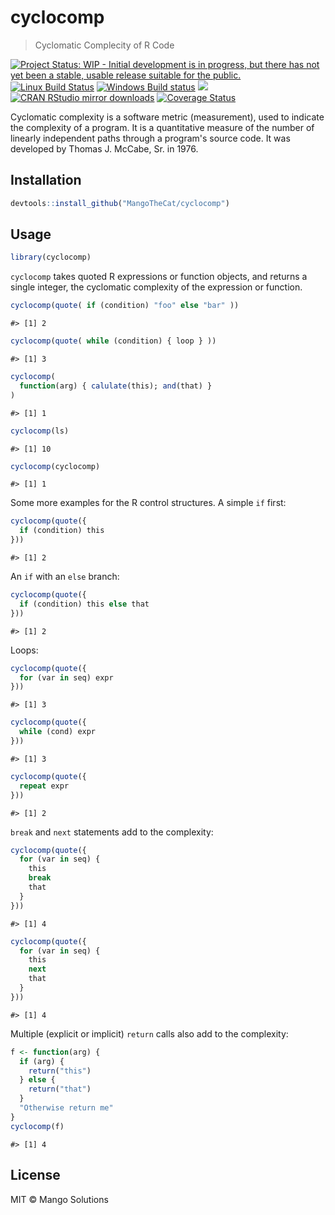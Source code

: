 


# cyclocomp

> Cyclomatic Complecity of R Code

[![Project Status: WIP - Initial development is in progress, but there has not yet been a stable, usable release suitable for the public.](http://www.repostatus.org/badges/latest/wip.svg)](http://www.repostatus.org/#wip)
[![Linux Build Status](https://travis-ci.org/MangoTheCat/cyclocomp.svg?branch=master)](https://travis-ci.org/MangoTheCat/cyclocomp)
[![Windows Build status](https://ci.appveyor.com/api/projects/status/github/MangoTheCat/cyclocomp?svg=true)](https://ci.appveyor.com/project/MangoTheCat/cyclocomp)
[![](http://www.r-pkg.org/badges/version/cyclocomp)](http://www.r-pkg.org/pkg/cyclocomp)
[![CRAN RStudio mirror downloads](http://cranlogs.r-pkg.org/badges/cyclocomp)](http://www.r-pkg.org/pkg/cyclocomp)
[![Coverage Status](https://img.shields.io/codecov/c/github/MangoTheCat/cyclocomp/master.svg)](https://codecov.io/github/MangoTheCat/cyclocomp?branch=master)

Cyclomatic complexity is a software metric (measurement), used to indicate
  the complexity of a program. It is a quantitative measure of the number of
  linearly independent paths through a program's source code. It was developed
  by Thomas J. McCabe, Sr. in 1976.

## Installation


```r
devtools::install_github("MangoTheCat/cyclocomp")
```

## Usage


```r
library(cyclocomp)
```

`cyclocomp` takes quoted R expressions or function objects,
and returns a single integer, the cyclomatic complexity of the
expression or function.


```r
cyclocomp(quote( if (condition) "foo" else "bar" ))
```

```
#> [1] 2
```

```r
cyclocomp(quote( while (condition) { loop } ))
```

```
#> [1] 3
```


```r
cyclocomp(
  function(arg) { calulate(this); and(that) }
)
```

```
#> [1] 1
```

```r
cyclocomp(ls)
```

```
#> [1] 10
```

```r
cyclocomp(cyclocomp)
```

```
#> [1] 1
```

Some more examples for the R control structures. A simple `if`
first:


```r
cyclocomp(quote({
  if (condition) this
}))
```

```
#> [1] 2
```

An `if` with an `else` branch:


```r
cyclocomp(quote({
  if (condition) this else that
}))
```

```
#> [1] 2
```

Loops:


```r
cyclocomp(quote({
  for (var in seq) expr
}))
```

```
#> [1] 3
```


```r
cyclocomp(quote({
  while (cond) expr
}))
```

```
#> [1] 3
```


```r
cyclocomp(quote({
  repeat expr
}))
```

```
#> [1] 2
```

`break` and `next` statements add to the complexity:


```r
cyclocomp(quote({
  for (var in seq) {
    this
    break
    that
  }
}))
```

```
#> [1] 4
```


```r
cyclocomp(quote({
  for (var in seq) {
    this
    next
    that
  }
}))
```

```
#> [1] 4
```

Multiple (explicit or implicit) `return` calls also add to the
complexity:


```r
f <- function(arg) {
  if (arg) {
    return("this")
  } else {
    return("that")
  }
  "Otherwise return me"
}
cyclocomp(f)
```

```
#> [1] 4
```


## License

MIT © Mango Solutions
